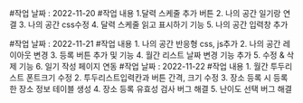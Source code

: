
#작업 날짜 : 2022-11-20
#작업 내용
    1.달력 스케줄 추가 버튼
    2. 나의 공간 일기랑 연결
    3. 나의 공간 css수정
    4. 달력 스케줄 읽고 표시하기 기능
    5. 나의 공간 입력창 추가

#작업 날짜 : 2022-11-21
#작업 내용
    1. 나의 공간 반응형 css, js추가
    2. 나의 공간 레이아웃 변경
    3. 등록 버튼 추가 및 기능
    4. 월간 리스트 날짜 변경 기능 추가
    5. 수정 & 삭제 기능 
    6. 일기 작성 페이지 연동
#작업 날짜 : 2022-11-22
#작업 내용
    1. 월간 투두리스트 폰트크기 수정
    2. 투두리스트입력칸과 버튼 간격, 크기 수정
    3. 장소 등록 시 등록한 장소 정보 테이블 생성
    4. 장소 등록 유효성 검사 버그 해결
    5. 난이도 선택 버그 해결
